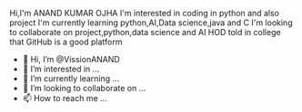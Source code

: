 Hi,I'm ANAND KUMAR OJHA
I'm interested in coding in python and also project
I'm currently learning python,AI,Data science,java and C
I'm looking to collaborate on project,python,data science and AI
HOD told in college that GitHub is a good platform

- 👋 Hi, I’m @VissionANAND
- 👀 I’m interested in ...
- 🌱 I’m currently learning ...
- 💞️ I’m looking to collaborate on ...
- 📫 How to reach me ...

<!---
VissionANAND/VissionANAND is a ✨ special ✨ repository because its `README.md` (this file) appears on your GitHub profile.
You can click the Preview link to take a look at your changes.
--->
